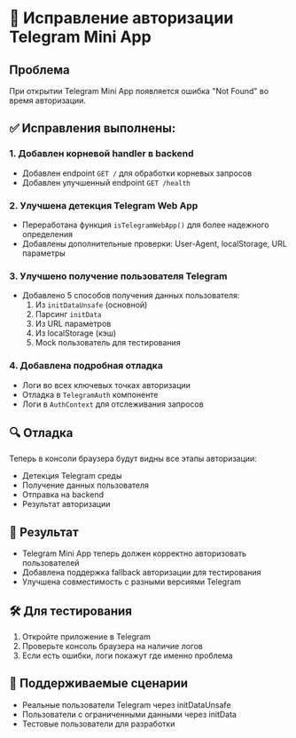 # 🚀 Исправление авторизации Telegram Mini App

## Проблема
При открытии Telegram Mini App появляется ошибка "Not Found" во время авторизации.

## ✅ Исправления выполнены:

### 1. Добавлен корневой handler в backend
- Добавлен endpoint `GET /` для обработки корневых запросов
- Добавлен улучшенный endpoint `GET /health` 

### 2. Улучшена детекция Telegram Web App
- Переработана функция `isTelegramWebApp()` для более надежного определения
- Добавлены дополнительные проверки: User-Agent, localStorage, URL параметры

### 3. Улучшено получение пользователя Telegram
- Добавлено 5 способов получения данных пользователя:
  1. Из `initDataUnsafe` (основной)
  2. Парсинг `initData` 
  3. Из URL параметров
  4. Из localStorage (кэш)
  5. Mock пользователь для тестирования

### 4. Добавлена подробная отладка
- Логи во всех ключевых точках авторизации
- Отладка в `TelegramAuth` компоненте
- Логи в `AuthContext` для отслеживания запросов

## 🔍 Отладка
Теперь в консоли браузера будут видны все этапы авторизации:
- Детекция Telegram среды
- Получение данных пользователя
- Отправка на backend
- Результат авторизации

## 🎯 Результат
- Telegram Mini App теперь должен корректно авторизовать пользователей
- Добавлена поддержка fallback авторизации для тестирования
- Улучшена совместимость с разными версиями Telegram

## 🛠️ Для тестирования
1. Откройте приложение в Telegram
2. Проверьте консоль браузера на наличие логов
3. Если есть ошибки, логи покажут где именно проблема

## 📱 Поддерживаемые сценарии
- Реальные пользователи Telegram через initDataUnsafe
- Пользователи с ограниченными данными через initData
- Тестовые пользователи для разработки